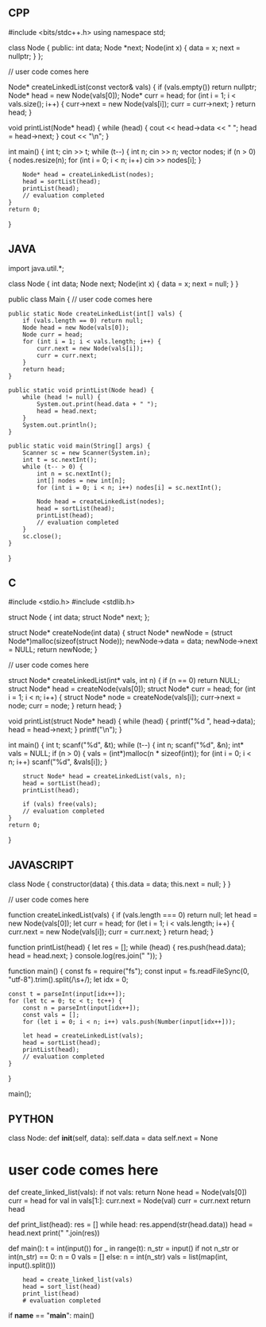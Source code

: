 ## CPP

#include <bits/stdc++.h>
using namespace std;

class Node {
  public:
    int data;
    Node *next;
    Node(int x) {
        data = x;
        next = nullptr;
    }
};

// user code comes here


Node* createLinkedList(const vector<int>& vals) {
    if (vals.empty()) return nullptr;
    Node* head = new Node(vals[0]);
    Node* curr = head;
    for (int i = 1; i < vals.size(); i++) {
        curr->next = new Node(vals[i]);
        curr = curr->next;
    }
    return head;
}

void printList(Node* head) {
    while (head) {
        cout << head->data << " ";
        head = head->next;
    }
    cout << "\n";
}

int main() {
    int t;
    cin >> t;
    while (t--) {
        int n;
        cin >> n;
        vector<int> nodes;
        if (n > 0) {
            nodes.resize(n);
            for (int i = 0; i < n; i++) cin >> nodes[i];
        }

        Node* head = createLinkedList(nodes);
        head = sortList(head);
        printList(head);
        // evaluation completed
    }
    return 0;
}



## JAVA

import java.util.*;

class Node {
    int data;
    Node next;
    Node(int x) {
        data = x;
        next = null;
    }
}

public class Main {
    // user code comes here

    public static Node createLinkedList(int[] vals) {
        if (vals.length == 0) return null;
        Node head = new Node(vals[0]);
        Node curr = head;
        for (int i = 1; i < vals.length; i++) {
            curr.next = new Node(vals[i]);
            curr = curr.next;
        }
        return head;
    }

    public static void printList(Node head) {
        while (head != null) {
            System.out.print(head.data + " ");
            head = head.next;
        }
        System.out.println();
    }

    public static void main(String[] args) {
        Scanner sc = new Scanner(System.in);
        int t = sc.nextInt();
        while (t-- > 0) {
            int n = sc.nextInt();
            int[] nodes = new int[n];
            for (int i = 0; i < n; i++) nodes[i] = sc.nextInt();

            Node head = createLinkedList(nodes);
            head = sortList(head);
            printList(head);
            // evaluation completed
        }
        sc.close();
    }
}



## C

#include <stdio.h>
#include <stdlib.h>

struct Node {
    int data;
    struct Node* next;
};

struct Node* createNode(int data) {
    struct Node* newNode = (struct Node*)malloc(sizeof(struct Node));
    newNode->data = data;
    newNode->next = NULL;
    return newNode;
}

// user code comes here


struct Node* createLinkedList(int* vals, int n) {
    if (n == 0) return NULL;
    struct Node* head = createNode(vals[0]);
    struct Node* curr = head;
    for (int i = 1; i < n; i++) {
        struct Node* node = createNode(vals[i]);
        curr->next = node;
        curr = node;
    }
    return head;
}

void printList(struct Node* head) {
    while (head) {
        printf("%d ", head->data);
        head = head->next;
    }
    printf("\n");
}

int main() {
    int t;
    scanf("%d", &t);
    while (t--) {
        int n;
        scanf("%d", &n);
        int* vals = NULL;
        if (n > 0) {
            vals = (int*)malloc(n * sizeof(int));
            for (int i = 0; i < n; i++) scanf("%d", &vals[i]);
        }

        struct Node* head = createLinkedList(vals, n);
        head = sortList(head);
        printList(head);

        if (vals) free(vals);
        // evaluation completed
    }
    return 0;
}



## JAVASCRIPT

class Node {
    constructor(data) {
        this.data = data;
        this.next = null;
    }
}

// user code comes here

function createLinkedList(vals) {
    if (vals.length === 0) return null;
    let head = new Node(vals[0]);
    let curr = head;
    for (let i = 1; i < vals.length; i++) {
        curr.next = new Node(vals[i]);
        curr = curr.next;
    }
    return head;
}

function printList(head) {
    let res = [];
    while (head) {
        res.push(head.data);
        head = head.next;
    }
    console.log(res.join(" "));
}

function main() {
    const fs = require("fs");
    const input = fs.readFileSync(0, "utf-8").trim().split(/\s+/);
    let idx = 0;

    const t = parseInt(input[idx++]);
    for (let tc = 0; tc < t; tc++) {
        const n = parseInt(input[idx++]);
        const vals = [];
        for (let i = 0; i < n; i++) vals.push(Number(input[idx++]));

        let head = createLinkedList(vals);
        head = sortList(head);
        printList(head);
        // evaluation completed
    }
}

main();



## PYTHON

class Node:
    def __init__(self, data):
        self.data = data
        self.next = None

# user code comes here


def create_linked_list(vals):
    if not vals: return None
    head = Node(vals[0])
    curr = head
    for val in vals[1:]:
        curr.next = Node(val)
        curr = curr.next
    return head

def print_list(head):
    res = []
    while head:
        res.append(str(head.data))
        head = head.next
    print(" ".join(res))

def main():
    t = int(input())
    for _ in range(t):
        n_str = input()
        if not n_str or int(n_str) == 0:
            n = 0
            vals = []
        else:
            n = int(n_str)
            vals = list(map(int, input().split()))
        
        head = create_linked_list(vals)
        head = sort_list(head)
        print_list(head)
        # evaluation completed

if __name__ == "__main__":
    main()